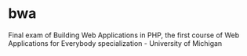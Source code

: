 # bwa
Final exam of Building Web Applications in PHP, the first course of Web Applications for Everybody specialization - University of Michigan
